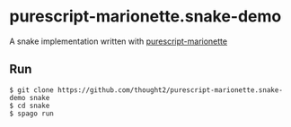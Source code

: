 # purescript-marionette.snake-demo

A snake implementation written with [purescript-marionette](https://github.com/thought2/purescript-marionette)

## Run

```
$ git clone https://github.com/thought2/purescript-marionette.snake-demo snake
$ cd snake
$ spago run
```
